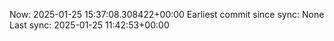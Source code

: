 Now: 2025-01-25 15:37:08.308422+00:00 Earliest commit since sync: None Last sync: 2025-01-25 11:42:53+00:00
